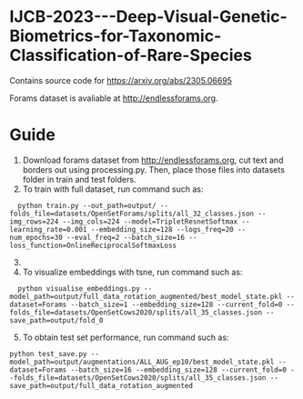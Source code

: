 # IJCB-2023---Deep-Visual-Genetic-Biometrics-for-Taxonomic-Classification-of-Rare-Species
Contains source code for https://arxiv.org/abs/2305.06695

Forams dataset is avaliable at http://endlessforams.org.

# Guide
1. Download forams dataset from http://endlessforams.org, cut text and borders out using processing.py. Then, place those files into datasets folder in train and test folders.
2. To train with full dataset, run command such as:
```
  python train.py --out_path=output/ --folds_file=datasets/OpenSetForams/splits/all_32_classes.json --img_rows=224 --img_cols=224 --model=TripletResnetSoftmax --learning_rate=0.001 --embedding_size=128 --logs_freq=20 --num_epochs=30 --eval_freq=2 --batch_size=16 --loss_function=OnlineReciprocalSoftmaxLoss
```
3. 
4. To visualize embeddings with tsne, run command such as:
```
  python visualise_embeddings.py --model_path=output/full_data_rotation_augmented/best_model_state.pkl --dataset=Forams --batch_size=1 --embedding_size=128 --current_fold=0 --folds_file=datasets/OpenSetCows2020/splits/all_35_classes.json --save_path=output/fold_0
```
5. To obtain test set performance, run command such as:
```
python test_save.py --model_path=output/augmentations/ALL_AUG_ep10/best_model_state.pkl --dataset=Forams --batch_size=16 --embedding_size=128 --current_fold=0 --folds_file=datasets/OpenSetCows2020/splits/all_35_classes.json --save_path=output/full_data_rotation_augmented
```
